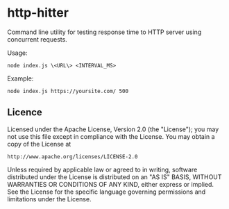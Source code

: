 # http-hitter

Command line utility for testing response time to HTTP server using concurrent requests.

Usage:

`node index.js \<URL\> <INTERVAL_MS>`

Example:

`node index.js https://yoursite.com/ 500`

## Licence

Licensed under the Apache License, Version 2.0 (the "License");
you may not use this file except in compliance with the License.
You may obtain a copy of the License at

    http://www.apache.org/licenses/LICENSE-2.0

Unless required by applicable law or agreed to in writing, software
distributed under the License is distributed on an "AS IS" BASIS,
WITHOUT WARRANTIES OR CONDITIONS OF ANY KIND, either express or implied.
See the License for the specific language governing permissions and
limitations under the License.
